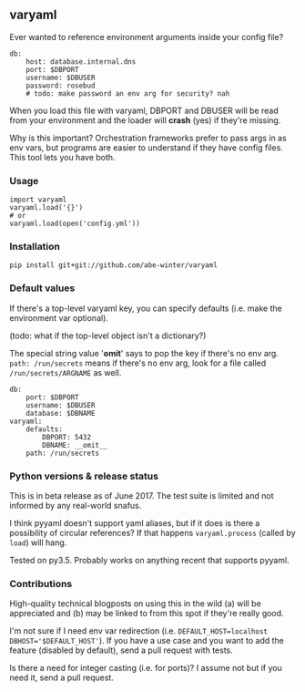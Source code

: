 ## varyaml

Ever wanted to reference environment arguments inside your config file?

```
db:
    host: database.internal.dns
    port: $DBPORT
    username: $DBUSER
    password: rosebud
    # todo: make password an env arg for security? nah
```

When you load this file with varyaml, DBPORT and DBUSER will be read from your environment and the loader will **crash** (yes) if they're missing.

Why is this important? Orchestration frameworks prefer to pass args in as env vars, but programs are easier to understand if they have config files. This tool lets you have both.

### Usage

```
import varyaml
varyaml.load('{}')
# or
varyaml.load(open('config.yml'))
```

### Installation

```pip install git+git://github.com/abe-winter/varyaml```

### Default values

If there's a top-level varyaml key, you can specify defaults (i.e. make the environment var optional).

(todo: what if the top-level object isn't a dictionary?)

The special string value '__omit__' says to pop the key if there's no env arg. `path: /run/secrets` means if there's no env arg, look for a file called `/run/secrets/ARGNAME` as well.

```
db:
    port: $DBPORT
    username: $DBUSER
    database: $DBNAME
varyaml:
    defaults:
        DBPORT: 5432
        DBNAME: __omit__
    path: /run/secrets
```

### Python versions & release status

This is in beta release as of June 2017. The test suite is limited and not informed by any real-world snafus.

I think pyyaml doesn't support yaml aliases, but if it does is there a possibility of circular references? If that happens `varyaml.process` (called by `load`) will hang.

Tested on py3.5. Probably works on anything recent that supports pyyaml.

### Contributions

High-quality technical blogposts on using this in the wild (a) will be appreciated and (b) may be linked to from this spot if they're really good.

I'm not sure if I need env var redirection (i.e. `DEFAULT_HOST=localhost DBHOST='$DEFAULT_HOST'`). If you have a use case and you want to add the feature (disabled by default), send a pull request with tests.

Is there a need for integer casting (i.e. for ports)? I assume not but if you need it, send a pull request.
